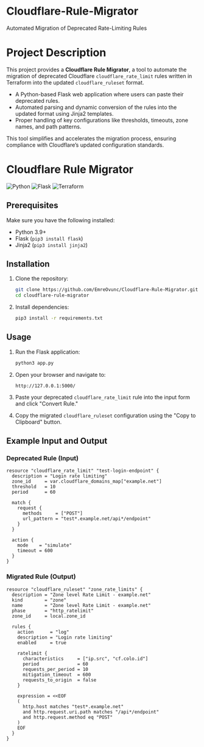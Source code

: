 # Cloudflare-Rule-Migrator
Automated Migration of Deprecated Rate-Limiting Rules

# Project Description
This project provides a **Cloudflare Rule Migrator**, a tool to automate the migration of deprecated Cloudflare `cloudflare_rate_limit` rules written in Terraform into the updated `cloudflare_ruleset` format.
- A Python-based Flask web application where users can paste their deprecated rules.
- Automated parsing and dynamic conversion of the rules into the updated format using Jinja2 templates.
- Proper handling of key configurations like thresholds, timeouts, zone names, and path patterns.

This tool simplifies and accelerates the migration process, ensuring compliance with Cloudflare’s updated configuration standards.

# Cloudflare Rule Migrator

![Python](https://img.shields.io/badge/Python-3.9%2B-blue)
![Flask](https://img.shields.io/badge/Flask-2.0%2B-green)
![Terraform](https://img.shields.io/badge/Terraform-Supported-brightgreen)

## Prerequisites

Make sure you have the following installed:
- Python 3.9+
- Flask (`pip3 install flask`)
- Jinja2 (`pip3 install jinja2`)

## Installation

1. Clone the repository:
    ```bash
    git clone https://github.com/EmreOvunc/Cloudflare-Rule-Migrator.git
    cd cloudflare-rule-migrator
    ```

2. Install dependencies:
    ```bash
    pip3 install -r requirements.txt
    ```

## Usage
1. Run the Flask application:
    ```bash
    python3 app.py
    ```

2. Open your browser and navigate to:
    ```
    http://127.0.0.1:5000/
    ```

3. Paste your deprecated `cloudflare_rate_limit` rule into the input form and click "Convert Rule."

4. Copy the migrated `cloudflare_ruleset` configuration using the "Copy to Clipboard" button.

## Example Input and Output

### Deprecated Rule (Input)

```hcl
resource "cloudflare_rate_limit" "test-login-endpoint" {
  description = "Login rate limiting"
  zone_id     = var.cloudflare_domains_map["example.net"]
  threshold   = 10
  period      = 60

  match {
    request {
      methods     = ["POST"]
      url_pattern = "test*.example.net/api*/endpoint"
    }
  }

  action {
    mode    = "simulate"
    timeout = 600
  }
}
```

### Migrated Rule (Output)
```hcl
resource "cloudflare_ruleset" "zone_rate_limits" {
  description = "Zone level Rate Limit - example.net"
  kind        = "zone"
  name        = "Zone level Rate Limit - example.net"
  phase       = "http_ratelimit"
  zone_id     = local.zone_id

  rules {
    action      = "log"
    description = "Login rate limiting"
    enabled     = true

    ratelimit {
      characteristics     = ["ip.src", "cf.colo.id"]
      period              = 60
      requests_per_period = 10
      mitigation_timeout  = 600
      requests_to_origin  = false
    }

    expression = <<EOF
    (
      http.host matches "test*.example.net"
      and http.request.uri.path matches "/api*/endpoint"
      and http.request.method eq "POST"
    )
    EOF
  }
}
```
